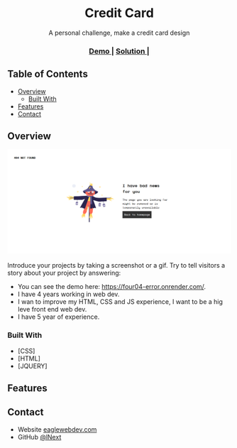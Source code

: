 <!-- Please update value in the {}  -->

<h1 align="center">Credit Card</h1>

<div align="center">
   A personal challenge, make a credit card design
</div>

<div align="center">
  <h3>
    <a href="https://four04-error.onrender.com/">
      Demo
    </a>
    <span> | </span>
    <a href="https://github.com/lNext/creditCard">
      Solution
    </a>
    <span> | </span>
  </h3>
</div>

<!-- TABLE OF CONTENTS -->

## Table of Contents

- [Overview](#overview)
  - [Built With](#built-with)
- [Features](#features)
- [Contact](#contact)

<!-- OVERVIEW -->

## Overview

![screenshot](https://github.com/lNext/404_Error/blob/main/img/demoimg.png?raw=true)

Introduce your projects by taking a screenshot or a gif. Try to tell visitors a story about your project by answering:

- You can see the demo here: https://four04-error.onrender.com/.
- I have 4 years working in web dev.
- I wan to improve my HTML, CSS and JS experience, I want to be a hig leve front end web dev.
- I have 5 year of experience.

### Built With

<!-- This section should list any major frameworks that you built your project using. Here are a few examples.-->

- [CSS]
- [HTML]
- [JQUERY]

## Features

<!-- List the features of your application or follow the template. Don't share the figma file here :) -->


## Contact

- Website [eaglewebdev.com](https://eaglewebdev.com/)
- GitHub [@lNext](https://{github.com/lNext})